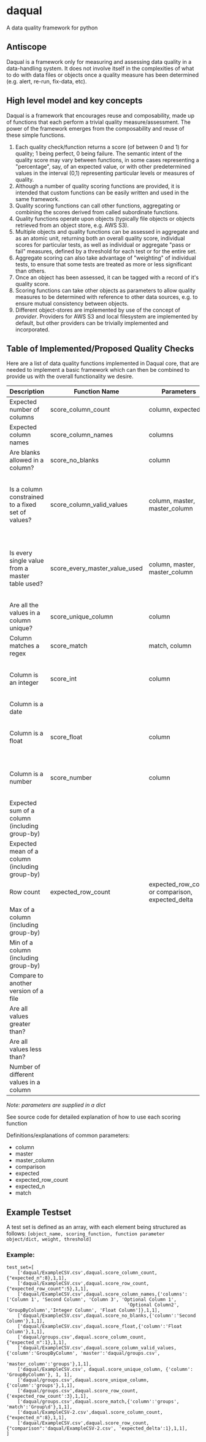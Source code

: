 # daqual
A data quality framework for python

## Antiscope

Daqual is a framework only for measuring and assessing data quality in a data-handling system. It does not involve itself in the complexities of what to do with data files or objects once a quality measure has been determined (e.g. alert, re-run, fix-data, etc).

## High level model and key concepts

Daqual is a framework that encourages reuse and composability, made up of functions that each perform a trivial quality measure/assessment.  The power of the framework emerges from the composability and reuse of these simple functions.

1.	Each quality check/function returns a score (of between 0 and 1) for quality; 1 being perfect, 0 being failure. The semantic intent of the quality score may vary between functions, in some cases representing a "percentage", say, of an expected value, or with other predetermined values in the interval (0,1) representing particular levels or measures of quality.
2.	Although a number of quality scoring functions are provided, it is intended that custom functions can be easily written and used in the same framework.
3.  Quality scoring functions can call other functions, aggregating or combining the scores derived from called subordinate functions.
4.  Quality functions operate upon objects (typically file objects or objects retrieved from an object store, e.g. AWS S3).
5.	Multiple objects and quality functions can be assessed in aggregate and as an atomic unit, returning both an overall quality score, individual scores for particular tests, as well as individual or aggregate "pass or fail" measures, defined by a threshold for each test or for the entire set.
6.  Aggregate scoring can also take advantage of "weighting" of individual tests, to ensure that some tests are treated as more or less significant than others.
7.  Once an object has been assessed, it can be tagged with a record of it's quality score.  
8.  Scoring functions can take other objects as parameters to allow quality measures to be determined with reference to other data sources, e.g. to ensure mutual consistency between objects.  
9.  Different object-stores are implemented by use of the concept of *provider*.  Providers for AWS S3 and local filesystem are implemented by default, but other providers can be trivially implemented and incorporated.

## Table of Implemented/Proposed Quality Checks

Here are a list of data quality functions implemented in Daqual core, that are needed to implement a basic framework which can then be combined to provide us with the overall functionality we desire.  

Description                                         | Function Name                 | Parameters                    | Notes             
-----------                                         | -------------                 | ----------                    | -----             
Expected number of columns                          | score_column_count            | column, expected_n            |
Expected column names                               | score_column_names            | columns                       | returns either 0 or 1
Are blanks allowed in a column?                     | score_no_blanks               | column                        | returns either 0 or 1
Is a column constrained to a fixed set of values?   | score_column_valid_values     | column, master, master_column | returns % of values that are present in master list
Is every single value from a master table used?     | score_every_master_value_used | column, master, master_column | returns % of values that are used from a master list
Are all the values in a column unique?              | score_unique_column           | column                        | returns either 0 or 1
Column matches a regex                              | score_match                   | match, column                 |
Column is an integer                                | score_int                     | column                        | returns either 0 or 1; ignores NaN
Column is a date                                    |                               |
Column is a float                                   | score_float                   | column                        | returns either 0 or 1; ignores NaN
Column is a number                                  | score_number                  | column                        | returns either 0 or 1; ignores NaN
Expected sum of a column (including group-by)       |                               |
Expected mean of a column (including group-by)      |                               |
Row count                                           | expected_row_count            | expected_row_count or comparison, expected_delta
Max of a column (including group-by)                |
Min of a column (including group-by)                |
Compare to another version of a file                |
Are all values greater than?                        |
Are all values less than?                           |
Number of different values in a column              |

*Note: parameters are supplied in a *dict**

See source code for detailed explanation of how to use each scoring function

Definitions/explanations of common parameters:
* column
* master
* master_column
* comparison 
* expected
* expected_row_count
* expected_n
* match

## Example Testset

A test set is defined as an array, with each element being structured as follows:
```[object_name, scoring_function, function parameter object/dict, weight, threshold]```

### Example:

```
test_set=[
    ['daqual/ExampleCSV.csv',daqual.score_column_count,{"expected_n":8},1,1],
    ['daqual/ExampleCSV.csv',daqual.score_row_count,{"expected_row_count":5},1,1],
    ['daqual/ExampleCSV.csv',daqual.score_column_names,{'columns':['Column 1', 'Second Column', 'Column 3', 'Optional Column 1',
                                            'Optional Column2', 'GroupByColumn','Integer Column', 'Float Column']},1,1],
    ['daqual/ExampleCSV.csv',daqual.score_no_blanks,{'column':'Second Column'},1,1],
    ['daqual/ExampleCSV.csv',daqual.score_float,{'column':'Float Column'},1,1],
    ['daqual/groups.csv',daqual.score_column_count,{"expected_n":1},1,1],
    ['daqual/ExampleCSV.csv',daqual.score_column_valid_values,{'column':'GroupByColumn', 'master':'daqual/groups.csv',
                                                    'master_column':'groups'},1,1],
    ['daqual/ExampleCSV.csv', daqual.score_unique_column, {'column': 'GroupByColumn'}, 1, 1],
    ['daqual/groups.csv',daqual.score_unique_column,{'column':'groups'},1,1],
    ['daqual/groups.csv',daqual.score_row_count,{'expected_row_count':3},1,1],
    ['daqual/groups.csv',daqual.score_match,{'column':'groups', 'match':'Group\d'},1,1],
    ['daqual/ExampleCSV-2.csv',daqual.score_column_count,{"expected_n":8},1,1],
    ['daqual/ExampleCSV.csv',daqual.score_row_count,{"comparison":'daqual/ExampleCSV-2.csv', 'expected_delta':1},1,1],
]
```

